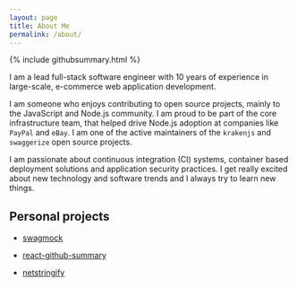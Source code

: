 ```yaml
---
layout: page
title: About Me
permalink: /about/
---
```


{% include githubsummary.html %}

I am a lead full-stack software engineer with 10 years of experience in large-scale, e-commerce web application development.

I am someone who enjoys contributing to open source projects, mainly to the JavaScript and Node.js community. I am proud to be part of the core infrastructure team, that helped drive Node.js adoption at companies like `PayPal` and `eBay`. I am one of the active maintainers of the `krakenjs` and `swaggerize` open source projects.

I am passionate about continuous integration (CI) systems, container based deployment solutions and application security practices. I get really excited about new technology and software trends and I always try to learn new things.

## Personal projects

- [swagmock](https://github.com/subeeshcbabu/swagmock)

- [react-github-summary](https://github.com/subeeshcbabu/react-github-summary)

- [netstringify](https://github.com/subeeshcbabu/netstringify)

